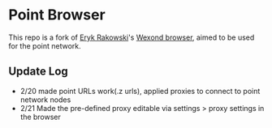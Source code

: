 # Point Browser

This repo is a fork of [Eryk Rakowski](sentialx@gmail.com)'s [Wexond browser](https://github.com/wexond/browser-base), aimed to be used for the point network.

## Update Log
- 2/20 made point URLs work(.z urls), applied proxies to connect to point network nodes
- 2/21 Made the pre-defined proxy editable via settings > proxy settings in the browser